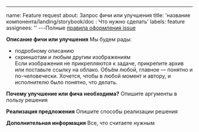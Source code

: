 ---
name: Feature request
about: Запрос фичи или улучшения
title: 'название компонента/landing/storybook/doc : Что нужно сделать'
labels: feature
assignees: ''
---Полные [правила оформления issue](https://consta-uikit.vercel.app/?path=/docs/common-develop-issues--page)

**Описание фичи или улучшения**
Мы будем рады:

- подробному описанию
- скриншотам и любым другим изображениям  
  Если изображения не прикрепляются к задаче, прикрепите архив или поставьте ссылку на облако. Объём любой, главное — понятно и по-человечески. Хочется, чтобы в любой момент и автору, и исполнителю было понятно, что делать.

**Почему улучшение или фича необходима?**
Опишите аргументы в пользу решения

**Реализация предложения**
Опишите способы реализации решения

**Дополнительная информация**
Все, что считаете нужным
